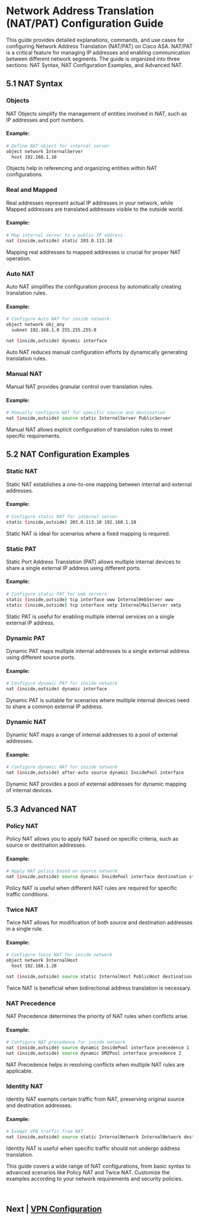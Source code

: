 
# Network Address Translation (NAT/PAT) Configuration Guide

This guide provides detailed explanations, commands, and use cases for configuring Network Address Translation (NAT/PAT) on Cisco ASA. NAT/PAT is a critical feature for managing IP addresses and enabling communication between different network segments. The guide is organized into three sections: NAT Syntax, NAT Configuration Examples, and Advanced NAT.

## 5.1 NAT Syntax

### Objects

NAT Objects simplify the management of entities involved in NAT, such as IP addresses and port numbers.

#### Example:
```bash
# Define NAT object for internal server
object network InternalServer
  host 192.168.1.10
```

Objects help in referencing and organizing entities within NAT configurations.

### Real and Mapped

Real addresses represent actual IP addresses in your network, while Mapped addresses are translated addresses visible to the outside world.

#### Example:
```bash
# Map internal server to a public IP address
nat (inside,outside) static 203.0.113.10
```

Mapping real addresses to mapped addresses is crucial for proper NAT operation.

### Auto NAT

Auto NAT simplifies the configuration process by automatically creating translation rules.

#### Example:
```bash
# Configure Auto NAT for inside network
object network obj_any
  subnet 192.168.1.0 255.255.255.0

nat (inside,outside) dynamic interface
```

Auto NAT reduces manual configuration efforts by dynamically generating translation rules.

### Manual NAT

Manual NAT provides granular control over translation rules.

#### Example:
```bash
# Manually configure NAT for specific source and destination
nat (inside,outside) source static InternalServer PublicServer
```

Manual NAT allows explicit configuration of translation rules to meet specific requirements.

## 5.2 NAT Configuration Examples

### Static NAT

Static NAT establishes a one-to-one mapping between internal and external addresses.

#### Example:
```bash
# Configure static NAT for internal server
static (inside,outside) 203.0.113.10 192.168.1.10
```

Static NAT is ideal for scenarios where a fixed mapping is required.

### Static PAT

Static Port Address Translation (PAT) allows multiple internal devices to share a single external IP address using different ports.

#### Example:
```bash
# Configure static PAT for web servers
static (inside,outside) tcp interface www InternalWebServer www
static (inside,outside) tcp interface smtp InternalMailServer smtp
```

Static PAT is useful for enabling multiple internal services on a single external IP address.

### Dynamic PAT

Dynamic PAT maps multiple internal addresses to a single external address using different source ports.

#### Example:
```bash
# Configure dynamic PAT for inside network
nat (inside,outside) dynamic interface
```

Dynamic PAT is suitable for scenarios where multiple internal devices need to share a common external IP address.

### Dynamic NAT

Dynamic NAT maps a range of internal addresses to a pool of external addresses.

#### Example:
```bash
# Configure dynamic NAT for inside network
nat (inside,outside) after-auto source dynamic InsidePool interface
```

Dynamic NAT provides a pool of external addresses for dynamic mapping of internal devices.

## 5.3 Advanced NAT

### Policy NAT

Policy NAT allows you to apply NAT based on specific criteria, such as source or destination addresses.

#### Example:
```bash
# Apply NAT policy based on source network
nat (inside,outside) source dynamic InsidePool interface destination static DMZ DMZ
```

Policy NAT is useful when different NAT rules are required for specific traffic conditions.

### Twice NAT

Twice NAT allows for modification of both source and destination addresses in a single rule.

#### Example:
```bash
# Configure Twice NAT for inside network
object network InternalHost
  host 192.168.1.20

nat (inside,outside) source static InternalHost PublicHost destination static InternalServer PublicServer
```

Twice NAT is beneficial when bidirectional address translation is necessary.

### NAT Precedence

NAT Precedence determines the priority of NAT rules when conflicts arise.

#### Example:
```bash
# Configure NAT precedence for inside network
nat (inside,outside) source dynamic InsidePool interface precedence 1
nat (inside,outside) source dynamic DMZPool interface precedence 2
```

NAT Precedence helps in resolving conflicts when multiple NAT rules are applicable.

### Identity NAT

Identity NAT exempts certain traffic from NAT, preserving original source and destination addresses.

#### Example:
```bash
# Exempt VPN traffic from NAT
nat (inside,outside) source static InternalNetwork InternalNetwork destination static VPN-Network VPN-Network no-proxy-arp
```

Identity NAT is useful when specific traffic should not undergo address translation.

This guide covers a wide range of NAT configurations, from basic syntax to advanced scenarios like Policy NAT and Twice NAT. Customize the examples according to your network requirements and security policies.


<br>

## Next | [VPN Configuration](https://github.com/hegdepavankumar/cisco-asa-firewall-training/blob/main/Courses/06.VPN%20Configuration.md)

